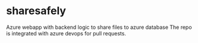 # sharesafely
 Azure webapp with backend logic to share files to azure database
 The repo is integrated with azure devops for pull requests.
